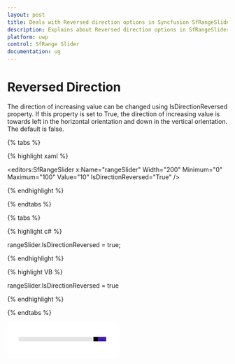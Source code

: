 ```yaml
---
layout: post
title: Deals with Reversed direction options in Syncfusion SfRangeSlider control for UWP
description: Explains about Reversed direction options in SfRangeSlider control for UWP   
platform: uwp
control: SfRange Slider 
documentation: ug
---
```


# Reversed Direction

The direction of increasing value can be changed using IsDirectionReversed property. If this property is set to True, the direction of increasing value is towards left in the horizontal orientation and down in the vertical orientation. The default is false. 


{% tabs %}

{% highlight xaml %}

<editors:SfRangeSlider x:Name="rangeSlider" Width="200" Minimum="0" Maximum="100" Value="10" IsDirectionReversed="True"  />

{% endhighlight %}

{% endtabs %}

{% tabs %}

{% highlight c# %}

   rangeSlider.IsDirectionReversed = true;

{% endhighlight %}

{% highlight VB %}

  rangeSlider.IsDirectionReversed = true

{% endhighlight %}

{% endtabs %}

![RangeSlider IsDirectionReversed view](Direction-Reversed_images/Direction-Reversed_img1.jpg)





